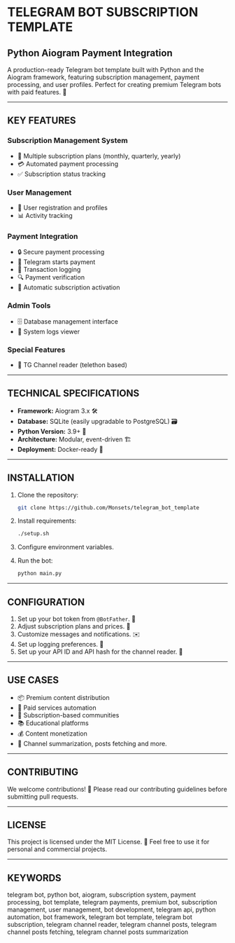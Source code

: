 # TELEGRAM BOT SUBSCRIPTION TEMPLATE

## Python Aiogram Payment Integration

A production-ready Telegram bot template built with Python and the Aiogram framework, featuring subscription management, payment processing, and user profiles. Perfect for creating premium Telegram bots with paid features. 🚀

---

## KEY FEATURES

### Subscription Management System
- 📅 Multiple subscription plans (monthly, quarterly, yearly)
- 💳 Automated payment processing
- ✅ Subscription status tracking

### User Management
- 👤 User registration and profiles
- 📊 Activity tracking

### Payment Integration
- 🔒 Secure payment processing
- 💸 Telegram starts payment
- 🧾 Transaction logging
- 🔍 Payment verification
- 🤖 Automatic subscription activation

### Admin Tools
- 🗄️ Database management interface
- 📝 System logs viewer

### Special Features
- 📰 TG Channel reader (telethon based)

---

## TECHNICAL SPECIFICATIONS
- **Framework:** Aiogram 3.x 🛠️
- **Database:** SQLite (easily upgradable to PostgreSQL) 🗃️
- **Python Version:** 3.9+ 🐍
- **Architecture:** Modular, event-driven 🏗️
- **Deployment:** Docker-ready 🐳

---

## INSTALLATION

1. Clone the repository:
   ```bash
   git clone https://github.com/Monsets/telegram_bot_template
   ```

2. Install requirements:
   ```bash 
   ./setup.sh
   ```

3. Configure environment variables.

4. Run the bot:
   ```bash
   python main.py
   ```

---

## CONFIGURATION

1. Set up your bot token from `@BotFather`. 🤖
2. Adjust subscription plans and prices. 📅
3. Customize messages and notifications. ✉️
4. Set up logging preferences. 📝
5. Set up your API ID and API hash for the channel reader. 📰
---

## USE CASES

- 📦 Premium content distribution
- 🤖 Paid services automation
- 👥 Subscription-based communities
- 📚 Educational platforms
- 💰 Content monetization
- 📰 Channel summarization, posts fetching and more.

---

## CONTRIBUTING

We welcome contributions! 🎉 Please read our contributing guidelines before submitting pull requests.

---

## LICENSE

This project is licensed under the MIT License. 📝 Feel free to use it for personal and commercial projects.

---

## KEYWORDS

telegram bot, python bot, aiogram, subscription system, payment processing, bot template, telegram payments, premium bot, subscription management, user management, bot development, telegram api, python automation, bot framework, telegram bot template, telegram bot subscription, telegram channel reader, telegram channel posts, telegram channel posts fetching, telegram channel posts summarization

